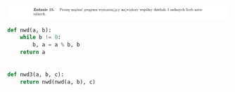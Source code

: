 ![Zadanie 15](../../srt/zbior_zadan/15.png)
```python
def nwd(a, b):
    while b != 0:
        b, a = a % b, b
    return a


def nwd3(a, b, c):
    return nwd(nwd(a, b), c)



```